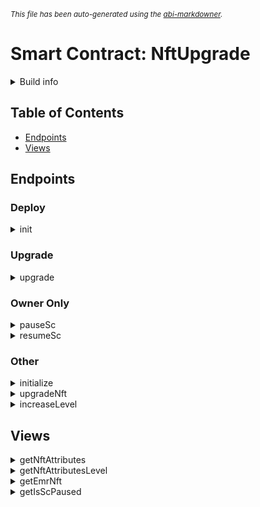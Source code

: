 <sub>*This file has been auto-generated using the [abi-markdowner](https://github.com/0xk0stas/abi-markdowner).*</sub>

# Smart Contract: NftUpgrade

<details>
<summary>Build info</summary>

- **Rustc Version**: 1.79.0
- **Commit Hash**: 129f3b9964af4d4a709d1383930ade12dfe7c081
- **Commit Date**: 2024-06-10
- **Channel**: Stable

- **Framework**: multiversx-sc
- **Version**: 0.53.2
</details>

## Table of Contents

- [Endpoints](#endpoints)
- [Views](#views)

## Endpoints

### Deploy

<details>
<summary>init</summary>


</details>

### Upgrade

<details>
<summary>upgrade</summary>


</details>

### Owner Only

<details>
<summary>pauseSc</summary>


</details>

<details>
<summary>resumeSc</summary>


</details>

### Other

<details>
<summary>initialize</summary>

Initialize a Test NFT with level 1 in attributes, plus some more info to match current EMR NFTs.
#### Note: This endpoint is payable by any token.


</details>

<details>
<summary>upgradeNft</summary>

Upgrade an NFT to the same level but with more data in attributes.

</details>

<details>
<summary>increaseLevel</summary>


</details>

## Views

<details>
<summary>getNftAttributes</summary>

#### Inputs:
| Name | Type |
| - | - |
| owner | Address |
| token_identifier | TokenIdentifier |
| token_nonce | u64 |

#### Outputs:
| Type |
| - |
| bytes |


</details>

<details>
<summary>getNftAttributesLevel</summary>

#### Inputs:
| Name | Type |
| - | - |
| owner | Address |
| token_identifier | TokenIdentifier |
| token_nonce | u64 |

#### Outputs:
| Type |
| - |
| bytes |


</details>

<details>
<summary>getEmrNft</summary>

#### Outputs:
| Type |
| - |
| TokenIdentifier |


</details>

<details>
<summary>getIsScPaused</summary>

#### Outputs:
| Type |
| - |
| bool |


</details>

